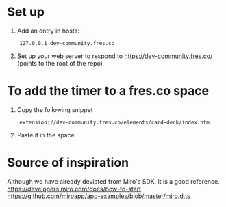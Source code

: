 # Set up

1. Add an entry in hosts:

```
    127.0.0.1 dev-community.fres.co
```

2. Set up your web server to respond to https://dev-community.fres.co/ (points to the root of the repo)

# To add the timer to a fres.co space

1. Copy the following snippet

```
    extension://dev-community.fres.co/elements/card-deck/index.htm
```

2. Paste it in the space

# Source of inspiration

Although we have already deviated from Miro's SDK, it is a good reference.
https://developers.miro.com/docs/how-to-start
https://github.com/miroapp/app-examples/blob/master/miro.d.ts
